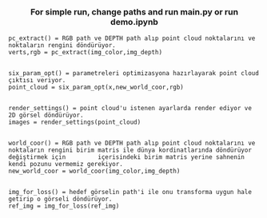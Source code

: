 <h3 align="center">For simple run, change paths and run main.py or run demo.ipynb</h3>

    pc_extract() = RGB path ve DEPTH path alıp point cloud noktalarını ve noktaların rengini döndürüyor.
    verts,rgb = pc_extract(img_color,img_depth)


    six_param_opt() = parametreleri optimizasyona hazırlayarak point cloud çıktısı veriyor.
    point_cloud = six_param_opt(x,new_world_coor,rgb)


    render_settings() = point cloud'u istenen ayarlarda render ediyor ve 2D görsel döndürüyor.
    images = render_settings(point_cloud)


    world_coor() = RGB path ve DEPTH path alıp point cloud noktalarını ve noktaların rengini birim matris ile dünya kordinatlarında döndürüyor değiştirmek için         içerisindeki birim matris yerine sahnenin kendi pozunu vermemiz gerekiyor.
    new_world_coor = world_coor(img_color,img_depth)


    img_for_loss() = hedef görselin path'i ile onu transforma uygun hale getirip o görseli döndürüyor.
    ref_img = img_for_loss(ref_img)


